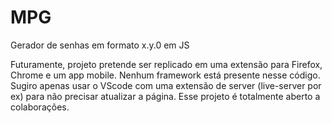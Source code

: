 # MPG
Gerador de senhas em formato x.y.0 em JS

Futuramente, projeto pretende ser replicado em uma extensão para Firefox, Chrome e um app mobile.
Nenhum framework está presente nesse código. Sugiro apenas usar o VScode com uma extensão de server (live-server por ex) para não precisar atualizar a página.
Esse projeto é totalmente aberto a colaborações.
